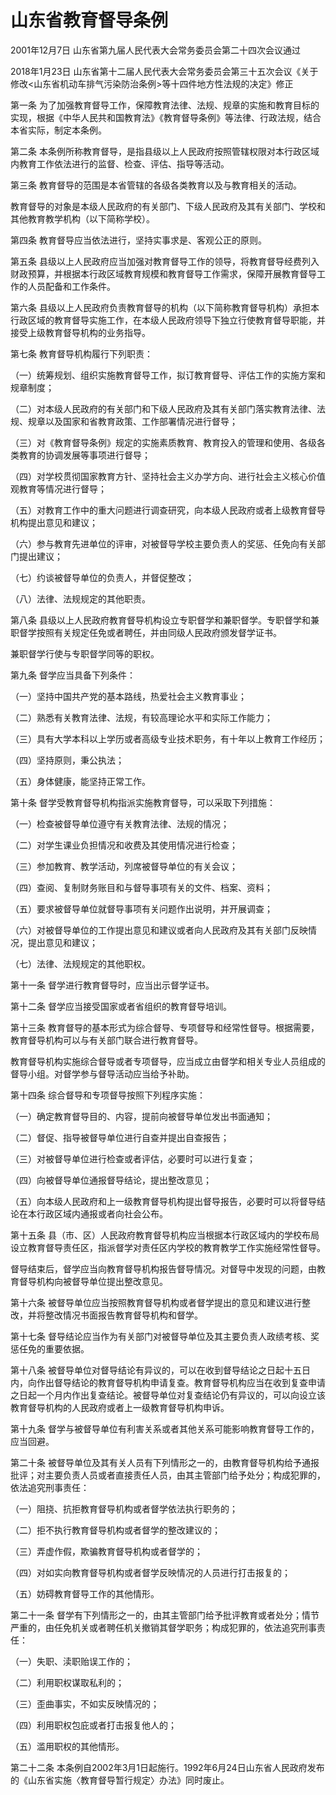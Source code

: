 # 山东省教育督导条例

2001年12月7日 山东省第九届人民代表大会常务委员会第二十四次会议通过

2018年1月23日 山东省第十二届人民代表大会常务委员会第三十五次会议《关于修改<山东省机动车排气污染防治条例>等十四件地方性法规的决定》修正



第一条 为了加强教育督导工作，保障教育法律、法规、规章的实施和教育目标的实现，根据《中华人民共和国教育法》《教育督导条例》等法律、行政法规，结合本省实际，制定本条例。

第二条 本条例所称教育督导，是指县级以上人民政府按照管辖权限对本行政区域内教育工作依法进行的监督、检查、评估、指导等活动。

第三条 教育督导的范围是本省管辖的各级各类教育以及与教育相关的活动。

教育督导的对象是本级人民政府的有关部门、下级人民政府及其有关部门、学校和其他教育教学机构（以下简称学校）。

第四条 教育督导应当依法进行，坚持实事求是、客观公正的原则。

第五条 县级以上人民政府应当加强对教育督导工作的领导，将教育督导经费列入财政预算，并根据本行政区域教育规模和教育督导工作需求，保障开展教育督导工作的人员配备和工作条件。

第六条 县级以上人民政府负责教育督导的机构（以下简称教育督导机构）承担本行政区域的教育督导实施工作，在本级人民政府领导下独立行使教育督导职能，并接受上级教育督导机构的业务指导。

第七条 教育督导机构履行下列职责：

（一）统筹规划、组织实施教育督导工作，拟订教育督导、评估工作的实施方案和规章制度；

（二）对本级人民政府的有关部门和下级人民政府及其有关部门落实教育法律、法规、规章以及国家和省教育政策、工作部署情况进行督导；

（三）对《教育督导条例》规定的实施素质教育、教育投入的管理和使用、各级各类教育的协调发展等事项进行督导；

（四）对学校贯彻国家教育方针、坚持社会主义办学方向、进行社会主义核心价值观教育等情况进行督导；

（五）对教育工作中的重大问题进行调查研究，向本级人民政府或者上级教育督导机构提出意见和建议；

（六）参与教育先进单位的评审，对被督导学校主要负责人的奖惩、任免向有关部门提出建议；

（七）约谈被督导单位的负责人，并督促整改；

（八）法律、法规规定的其他职责。

第八条 县级以上人民政府教育督导机构设立专职督学和兼职督学。专职督学和兼职督学按照有关规定任免或者聘任，并由同级人民政府颁发督学证书。

兼职督学行使与专职督学同等的职权。

第九条 督学应当具备下列条件：

（一）坚持中国共产党的基本路线，热爱社会主义教育事业；

（二）熟悉有关教育法律、法规，有较高理论水平和实际工作能力；

（三）具有大学本科以上学历或者高级专业技术职务，有十年以上教育工作经历；

（四）坚持原则，秉公执法；

（五）身体健康，能坚持正常工作。

第十条 督学受教育督导机构指派实施教育督导，可以采取下列措施：

（一）检查被督导单位遵守有关教育法律、法规的情况；

（二）对学生课业负担情况和收费及其使用情况进行检查；

（三）参加教育、教学活动，列席被督导单位的有关会议；

（四）查阅、复制财务账目和与督导事项有关的文件、档案、资料；

（五）要求被督导单位就督导事项有关问题作出说明，并开展调查；

（六）对被督导单位的工作提出意见和建议或者向人民政府及其有关部门反映情况，提出意见和建议；

（七）法律、法规规定的其他职权。

第十一条 督学进行教育督导时，应当出示督学证书。

第十二条 督学应当接受国家或者省组织的教育督导培训。

第十三条 教育督导的基本形式为综合督导、专项督导和经常性督导。根据需要，教育督导机构可以与有关部门联合进行教育督导。

教育督导机构实施综合督导或者专项督导，应当成立由督学和相关专业人员组成的督导小组。对督学参与督导活动应当给予补助。

第十四条 综合督导和专项督导按照下列程序实施：

（一）确定教育督导目的、内容，提前向被督导单位发出书面通知；

（二）督促、指导被督导单位进行自查并提出自查报告；

（三）对被督导单位进行检查或者评估，必要时可以进行复查；

（四）向被督导单位通报督导结论，提出整改意见；

（五）向本级人民政府和上一级教育督导机构提出督导报告，必要时可以将督导结论在本行政区域内通报或者向社会公布。

第十五条 县（市、区）人民政府教育督导机构应当根据本行政区域内的学校布局设立教育督导责任区，指派督学对责任区内学校的教育教学工作实施经常性督导。

督导结束后，督学应当向教育督导机构报告督导情况。对督导中发现的问题，由教育督导机构向被督导单位提出整改意见。

第十六条 被督导单位应当按照教育督导机构或者督学提出的意见和建议进行整改，并将整改情况书面报告教育督导机构和督学。

第十七条 督导结论应当作为有关部门对被督导单位及其主要负责人政绩考核、奖惩任免的重要依据。

第十八条 被督导单位对督导结论有异议的，可以在收到督导结论之日起十五日内，向作出督导结论的教育督导机构申请复查。教育督导机构应当在收到复查申请之日起一个月内作出复查结论。被督导单位对复查结论仍有异议的，可以向设立该教育督导机构的人民政府或者上一级教育督导机构申诉。

第十九条 督学与被督导单位有利害关系或者其他关系可能影响教育督导工作的，应当回避。

第二十条 被督导单位及其有关人员有下列情形之一的，由教育督导机构给予通报批评；对主要负责人员或者直接责任人员，由其主管部门给予处分；构成犯罪的，依法追究刑事责任：

（一）阻挠、抗拒教育督导机构或者督学依法执行职务的；

（二）拒不执行教育督导机构或者督学的整改建议的；

（三）弄虚作假，欺骗教育督导机构或者督学的；

（四）对如实向教育督导机构或者督学反映情况的人员进行打击报复的；

（五）妨碍教育督导工作的其他情形。

第二十一条 督学有下列情形之一的，由其主管部门给予批评教育或者处分；情节严重的，由任免机关或者聘任机关撤销其督学职务；构成犯罪的，依法追究刑事责任：

（一）失职、渎职贻误工作的；

（二）利用职权谋取私利的；

（三）歪曲事实，不如实反映情况的；

（四）利用职权包庇或者打击报复他人的；

（五）滥用职权的其他情形。

第二十二条 本条例自2002年3月1日起施行。1992年6月24日山东省人民政府发布的《山东省实施〈教育督导暂行规定〉办法》同时废止。
